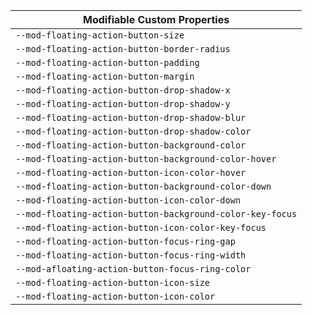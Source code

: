 | Modifiable Custom Properties |
| --- |
|`--mod-floating-action-button-size`|
|`--mod-floating-action-button-border-radius`|
|`--mod-floating-action-button-padding`|
|`--mod-floating-action-button-margin`|
|`--mod-floating-action-button-drop-shadow-x`|
|`--mod-floating-action-button-drop-shadow-y`|
|`--mod-floating-action-button-drop-shadow-blur`|
|`--mod-floating-action-button-drop-shadow-color`|
|`--mod-floating-action-button-background-color`|
|`--mod-floating-action-button-background-color-hover`|
|`--mod-floating-action-button-icon-color-hover`|
|`--mod-floating-action-button-background-color-down`|
|`--mod-floating-action-button-icon-color-down`|
|`--mod-floating-action-button-background-color-key-focus`|
|`--mod-floating-action-button-icon-color-key-focus`|
|`--mod-floating-action-button-focus-ring-gap`|
|`--mod-floating-action-button-focus-ring-width`|
|`--mod-afloating-action-button-focus-ring-color`|
|`--mod-floating-action-button-icon-size`|
|`--mod-floating-action-button-icon-color`|